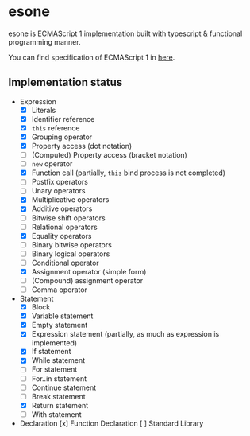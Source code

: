 # esone

esone is ECMAScript 1 implementation built with typescript & functional programming manner.

You can find specification of ECMAScript 1 in [here](https://www.ecma-international.org/publications/files/ECMA-ST-ARCH/ECMA-262,%201st%20edition,%20June%201997.pdf).

## Implementation status

- Expression
  + [x] Literals
  + [x] Identifier reference
  + [x] `this` reference
  + [x] Grouping operator
  + [x] Property access (dot notation)
  + [ ] (Computed) Property access (bracket notation) 
  + [ ] `new` operator
  + [x] Function call (partially, `this` bind process is not completed)
  + [ ] Postfix operators
  + [ ] Unary operators
  + [x] Multiplicative operators
  + [x] Additive operators
  + [ ] Bitwise shift operators
  + [ ] Relational operators
  + [x] Equality operators
  + [ ] Binary bitwise operators
  + [ ] Binary logical operators
  + [ ] Conditional operator
  + [x] Assignment operator (simple form)
  + [ ] (Compound) assignment operator
  + [ ] Comma operator
- Statement
  + [x] Block
  + [x] Variable statement
  + [x] Empty statement
  + [x] Expression statement (partially, as much as expression is implemented)
  + [x] If statement
  + [x] While statement
  + [ ] For statement
  + [ ] For..in statement
  + [ ] Continue statement
  + [ ] Break statement
  + [x] Return statement
  + [ ] With statement
- Declaration
 [x] Function Declaration
[ ] Standard Library